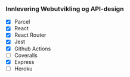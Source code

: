 ### Innlevering Webutvikling og API-design 

* [x] Parcel
* [x]  React
* [x]  React Router
* [x]  Jest
* [x]  Github Actions
* [ ]  Coveralls
* [x]  Express
* [ ]  Heroku